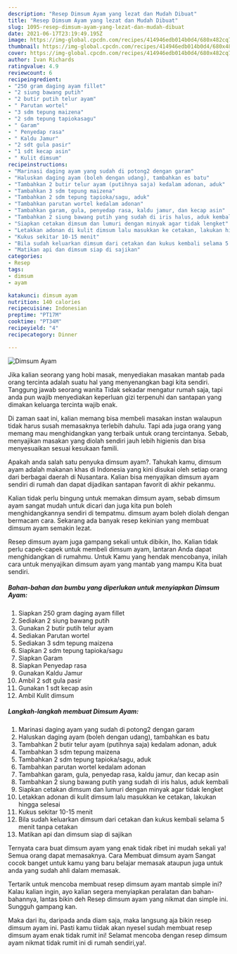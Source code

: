 ```yaml
---
description: "Resep Dimsum Ayam yang lezat dan Mudah Dibuat"
title: "Resep Dimsum Ayam yang lezat dan Mudah Dibuat"
slug: 1095-resep-dimsum-ayam-yang-lezat-dan-mudah-dibuat
date: 2021-06-17T23:19:49.195Z
image: https://img-global.cpcdn.com/recipes/414946edb014b0d4/680x482cq70/dimsum-ayam-foto-resep-utama.jpg
thumbnail: https://img-global.cpcdn.com/recipes/414946edb014b0d4/680x482cq70/dimsum-ayam-foto-resep-utama.jpg
cover: https://img-global.cpcdn.com/recipes/414946edb014b0d4/680x482cq70/dimsum-ayam-foto-resep-utama.jpg
author: Ivan Richards
ratingvalue: 4.9
reviewcount: 6
recipeingredient:
- "250 gram daging ayam fillet"
- "2 siung bawang putih"
- "2 butir putih telur ayam"
- " Parutan wortel"
- "3 sdm tepung maizena"
- "2 sdm tepung tapiokasagu"
- " Garam"
- " Penyedap rasa"
- " Kaldu Jamur"
- "2 sdt gula pasir"
- "1 sdt kecap asin"
- " Kulit dimsum"
recipeinstructions:
- "Marinasi daging ayam yang sudah di potong2 dengan garam"
- "Haluskan daging ayam (boleh dengan udang), tambahkan es batu"
- "Tambahkan 2 butir telur ayam (putihnya saja) kedalam adonan, aduk"
- "Tambahkan 3 sdm tepung maizena"
- "Tambahkan 2 sdm tepung tapioka/sagu, aduk"
- "Tambahkan parutan wortel kedalam adonan"
- "Tambahkan garam, gula, penyedap rasa, kaldu jamur, dan kecap asin"
- "Tambahkan 2 siung bawang putih yang sudah di iris halus, aduk kembali"
- "Siapkan cetakan dimsum dan lumuri dengan minyak agar tidak lengket"
- "Letakkan adonan di kulit dimsum lalu masukkan ke cetakan, lakukan hingga selesai"
- "Kukus sekitar 10-15 menit"
- "Bila sudah keluarkan dimsum dari cetakan dan kukus kembali selama 5 menit tanpa cetakan"
- "Matikan api dan dimsum siap di sajikan"
categories:
- Resep
tags:
- dimsum
- ayam

katakunci: dimsum ayam 
nutrition: 140 calories
recipecuisine: Indonesian
preptime: "PT17M"
cooktime: "PT34M"
recipeyield: "4"
recipecategory: Dinner

---
```



![Dimsum Ayam](https://img-global.cpcdn.com/recipes/414946edb014b0d4/680x482cq70/dimsum-ayam-foto-resep-utama.jpg)

Jika kalian seorang yang hobi masak, menyediakan masakan mantab pada orang tercinta adalah suatu hal yang menyenangkan bagi kita sendiri. Tanggung jawab seorang  wanita Tidak sekadar mengatur rumah saja, tapi anda pun wajib menyediakan keperluan gizi terpenuhi dan santapan yang dimakan keluarga tercinta wajib enak.

Di zaman  saat ini, kalian memang bisa membeli masakan instan walaupun tidak harus susah memasaknya terlebih dahulu. Tapi ada juga orang yang memang mau menghidangkan yang terbaik untuk orang tercintanya. Sebab, menyajikan masakan yang diolah sendiri jauh lebih higienis dan bisa menyesuaikan sesuai kesukaan famili. 



Apakah anda salah satu penyuka dimsum ayam?. Tahukah kamu, dimsum ayam adalah makanan khas di Indonesia yang kini disukai oleh setiap orang dari berbagai daerah di Nusantara. Kalian bisa menyajikan dimsum ayam sendiri di rumah dan dapat dijadikan santapan favorit di akhir pekanmu.

Kalian tidak perlu bingung untuk memakan dimsum ayam, sebab dimsum ayam sangat mudah untuk dicari dan juga kita pun boleh menghidangkannya sendiri di tempatmu. dimsum ayam boleh diolah dengan bermacam cara. Sekarang ada banyak resep kekinian yang membuat dimsum ayam semakin lezat.

Resep dimsum ayam juga gampang sekali untuk dibikin, lho. Kalian tidak perlu capek-capek untuk membeli dimsum ayam, lantaran Anda dapat menghidangkan di rumahmu. Untuk Kamu yang hendak mencobanya, inilah cara untuk menyajikan dimsum ayam yang mantab yang mampu Kita buat sendiri.

<!--inarticleads1-->

##### Bahan-bahan dan bumbu yang diperlukan untuk menyiapkan Dimsum Ayam:

1. Siapkan 250 gram daging ayam fillet
1. Sediakan 2 siung bawang putih
1. Gunakan 2 butir putih telur ayam
1. Sediakan  Parutan wortel
1. Sediakan 3 sdm tepung maizena
1. Siapkan 2 sdm tepung tapioka/sagu
1. Siapkan  Garam
1. Siapkan  Penyedap rasa
1. Gunakan  Kaldu Jamur
1. Ambil 2 sdt gula pasir
1. Gunakan 1 sdt kecap asin
1. Ambil  Kulit dimsum




<!--inarticleads2-->

##### Langkah-langkah membuat Dimsum Ayam:

1. Marinasi daging ayam yang sudah di potong2 dengan garam
1. Haluskan daging ayam (boleh dengan udang), tambahkan es batu
1. Tambahkan 2 butir telur ayam (putihnya saja) kedalam adonan, aduk
1. Tambahkan 3 sdm tepung maizena
1. Tambahkan 2 sdm tepung tapioka/sagu, aduk
1. Tambahkan parutan wortel kedalam adonan
1. Tambahkan garam, gula, penyedap rasa, kaldu jamur, dan kecap asin
1. Tambahkan 2 siung bawang putih yang sudah di iris halus, aduk kembali
1. Siapkan cetakan dimsum dan lumuri dengan minyak agar tidak lengket
1. Letakkan adonan di kulit dimsum lalu masukkan ke cetakan, lakukan hingga selesai
1. Kukus sekitar 10-15 menit
1. Bila sudah keluarkan dimsum dari cetakan dan kukus kembali selama 5 menit tanpa cetakan
1. Matikan api dan dimsum siap di sajikan




Ternyata cara buat dimsum ayam yang enak tidak ribet ini mudah sekali ya! Semua orang dapat memasaknya. Cara Membuat dimsum ayam Sangat cocok banget untuk kamu yang baru belajar memasak ataupun juga untuk anda yang sudah ahli dalam memasak.

Tertarik untuk mencoba membuat resep dimsum ayam mantab simple ini? Kalau kalian ingin, ayo kalian segera menyiapkan peralatan dan bahan-bahannya, lantas bikin deh Resep dimsum ayam yang nikmat dan simple ini. Sungguh gampang kan. 

Maka dari itu, daripada anda diam saja, maka langsung aja bikin resep dimsum ayam ini. Pasti kamu tiidak akan nyesel sudah membuat resep dimsum ayam enak tidak rumit ini! Selamat mencoba dengan resep dimsum ayam nikmat tidak rumit ini di rumah sendiri,ya!.

